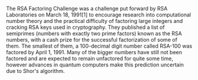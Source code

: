 The RSA Factoring Challenge was a challenge put forward by RSA Laboratories on March 18, 1991[1]
to encourage research into computational number theory and the practical difficulty of factoring large integers and cracking RSA keys used in cryptography.
They published a list of semiprimes (numbers with exactly two prime factors) known as the RSA numbers, with a cash prize for the successful factorization of some of them.
The smallest of them, a 100-decimal digit number called RSA-100 was factored by April 1, 1991.
Many of the bigger numbers have still not been factored and are expected to remain unfactored for quite some time, however advances in quantum computers make this prediction uncertain due to Shor's algorithm.
